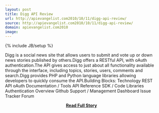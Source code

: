 ```yaml
---
layout: post
title: Digg API Review
url: http://apievangelist.com2010/10/11/digg-api-review/
source: http://apievangelist.com2010/10/11/digg-api-review/
domain: apievangelist.com2010
image: 
---
```

{% include JB/setup %}<p>Digg is a social news site that allows users to submit and vote up or down news stories published by others.Digg offers a RESTful API, with oAuth authentication.The API gives access to just about all functionality available through the interface, including topics, stories, users, comments and search.Digg provides PHP and Python language libraries allowing developers to quickly consume the API.Building Blocks: Technology REST API oAuth Documentation / Tools API Reference SDK / Code Libraries Authentication Overview Github Support / Management Dashboard Issue Tracker Forum</p>
<center><p><a href="http://apievangelist.com2010/10/11/digg-api-review/" style='padding:25px; font-sze:18px; font-weight: bold;'>Read Full Story</a></p></center>
